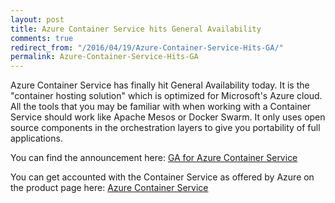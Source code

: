 ```yaml
---
layout: post
title: Azure Container Service hits General Availability
comments: true
redirect_from: "/2016/04/19/Azure-Container-Service-Hits-GA/"
permalink: Azure-Container-Service-Hits-GA
---
```


Azure Container Service has finally hit General Availability today. It is the "container hosting solution" which is optimized for Microsoft's Azure cloud.
All the tools that you may be familiar with when working with a Container Service should work like Apache Mesos or Docker Swarm. It only uses open source components in the orchestration layers to give you portability of full applications.

You can find the announcement here: [GA for Azure Container Service](https://azure.microsoft.com/en-us/updates/general-availability-azure-container-service/)

You can get accounted with the Container Service as offered by Azure on the product page here: [Azure Container Service](https://azure.microsoft.com/en-us/services/container-service/)
